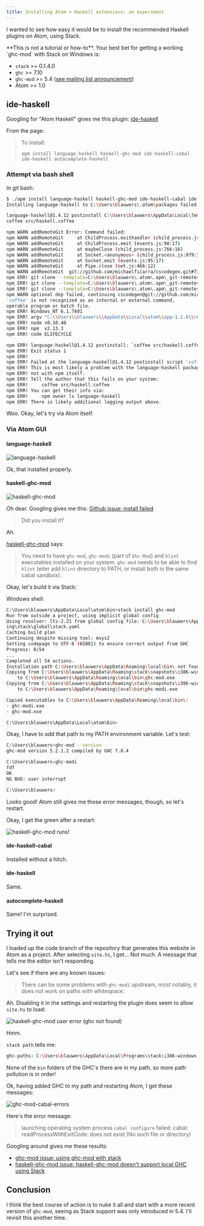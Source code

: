 ```yaml
---
title: Installing Atom + Haskell extensions: an experiment
---
```


I wanted to see how easy it would be to install the recommended Haskell plugins on Atom, using Stack.

<div class="note">
**This is not a tutorial or how-to**. Your best bet for getting a working `ghc-mod` with Stack on Windows is:

* `stack` >= 0.1.4.0
* `ghc` >= 7.10
* `ghc-mod` >= 5.4 ([see mailing list announcement](https://mail.haskell.org/pipermail/haskell-cafe/2015-September/121412.html))
* Atom >= 1.0

</div>

## ide-haskell

Googling for "Atom Haskell" gives me this plugin: [ide-haskell](https://atom.io/packages/ide-haskell)

From the page:

> To install:
> 
> `apm install language-haskell haskell-ghc-mod ide-haskell-cabal ide-haskell autocomplete-haskell`
> 

### Attempt via bash shell

In git bash:

```bash
$ ./apm install language-haskell haskell-ghc-mod ide-haskell-cabal ide-haskell autocomplete-haskell
Installing language-haskell to C:\Users\blauwers\.atom\packages failed

language-haskell@1.4.12 postinstall C:\Users\blauwers\AppData\Local\Temp\apm-install-dir-115106-7516-4i9g01\node_modules\language-haskell
coffee src/haskell.coffee

npm WARN addRemoteGit Error: Command failed:
npm WARN addRemoteGit     at ChildProcess.exithandler (child_process.js:658:15)
npm WARN addRemoteGit     at ChildProcess.emit (events.js:98:17)
npm WARN addRemoteGit     at maybeClose (child_process.js:766:16)
npm WARN addRemoteGit     at Socket.<anonymous> (child_process.js:979:11)
npm WARN addRemoteGit     at Socket.emit (events.js:95:17)
npm WARN addRemoteGit     at Pipe.close (net.js:466:12)
npm WARN addRemoteGit  git://github.com/michaelficarra/cscodegen.git#73fd7202ac086c26f18c9d56f025b18b3c6f5383 resetting remote C:\Users\blauwers\.atom\.apm\_git-remotes\git-github-com-michaelficarra-cscodegen-git-79ca3b9e because of error: { [Error: Command failed: ] killed: false, code: 1, signal: null }
npm ERR! git clone --template=C:\Users\blauwers\.atom\.apm\_git-remotes\_templates --mirror git://github.com/michaelficarra/cscodegen.git C:\Users\blauwers\.atom\.apm\_git-remotes\git-github-com-michaelficarra-cscodegen-git-79ca3b9e: Cloning into bare repository 'C:\Users\blauwers\.atom\.apm\_git-remotes\git-github-com-michaelficarra-cscodegen-git-79ca3b9e'...
npm ERR! git clone --template=C:\Users\blauwers\.atom\.apm\_git-remotes\_templates --mirror git://github.com/michaelficarra/cscodegen.git C:\Users\blauwers\.atom\.apm\_git-remotes\git-github-com-michaelficarra-cscodegen-git-79ca3b9e: fatal: unable to connect to github.com:
npm ERR! git clone --template=C:\Users\blauwers\.atom\.apm\_git-remotes\_templates --mirror git://github.com/michaelficarra/cscodegen.git C:\Users\blauwers\.atom\.apm\_git-remotes\git-github-com-michaelficarra-cscodegen-git-79ca3b9e: github.com[0: 192.30.252.130]: errno=No error
npm WARN optional dep failed, continuing cscodegen@git://github.com/michaelficarra/cscodegen.git#73fd7202ac086c26f18c9d56f025b18b3c6f5383
'coffee' is not recognized as an internal or external command,
operable program or batch file.
npm ERR! Windows_NT 6.1.7601
npm ERR! argv "C:\\Users\\blauwers\\AppData\\Local\\atom\\app-1.1.0\\resources\\app\\apm\\bin\\node.exe" "C:\\Users\\blauwers\\AppData\\Local\\atom\\app-1.1.0\\resources\\app\\apm\\node_modules\\npm\\bin\\npm-cli.js" "--globalconfig" "C:\\Users\\blauwers\\.atom\\.apm\\.apmrc" "--userconfig" "C:\\Users\\blauwers\\.atom\\.apmrc" "install" "C:\\Users\\blauwers\\AppData\\Local\\Temp\\d-115106-7516-1e496pn\\package.tgz" "--target=0.30.7" "--arch=ia32" "--msvs_version=2012"
npm ERR! node v0.10.40
npm ERR! npm  v2.13.3
npm ERR! code ELIFECYCLE

npm ERR! language-haskell@1.4.12 postinstall: `coffee src/haskell.coffee`
npm ERR! Exit status 1
npm ERR!
npm ERR! Failed at the language-haskell@1.4.12 postinstall script 'coffee src/haskell.coffee'.
npm ERR! This is most likely a problem with the language-haskell package,
npm ERR! not with npm itself.
npm ERR! Tell the author that this fails on your system:
npm ERR!     coffee src/haskell.coffee
npm ERR! You can get their info via:
npm ERR!     npm owner ls language-haskell
npm ERR! There is likely additional logging output above.
```

Woo.
Okay, let's try via Atom itself.

### Via Atom GUI

#### language-haskell

![language-haskell](/images/atom/language-haskell.png)

Ok, that installed properly.

#### haskell-ghc-mod

![haskell-ghc-mod](/images/atom/ghc-mod-error.png)

Oh dear.
Googling gives me this: [Github issue: install failed](https://github.com/atom-haskell/haskell-ghc-mod/issues/43)

> Did you install it?

Ah.

[haskell-ghc-mod](https://atom.io/packages/haskell-ghc-mod) says:

> You need to have `ghc-mod`, `ghc-modi` (part of `Ghc-Mod`) and `hlint` executables installed on your system. 
> `ghc-mod` needs to be able to find `hlint` (eiter add `hlint` directory to PATH, or install both in the same cabal sandbox).

Okay, let's build it via Stack:

Windows shell:

```bash
C:\Users\blauwers\AppData\Local\atom\bin>stack install ghc-mod
Run from outside a project, using implicit global config
Using resolver: lts-2.21 from global config file: C:\Users\blauwers\AppData\Roam
ing\stack\global\stack.yaml
Caching build plan
Continuing despite missing tool: msys2
Setting codepage to UTF-8 (65001) to ensure correct output from GHC
Progress: 0/54
...
Completed all 54 actions.
Installation path C:\Users\blauwers\AppData\Roaming\local\bin\ not found in PATH environment variable
Copying from C:\Users\blauwers\AppData\Roaming\stack\snapshots\i386-windows\lts-2.21\7.8.4\bin\ghc-mod.exe 
    to C:\Users\blauwers\AppData\Roaming\local\bin\ghc-mod.exe
Copying from C:\Users\blauwers\AppData\Roaming\stack\snapshots\i386-windows\lts-2.21\7.8.4\bin\ghc-modi.exe 
    to C:\Users\blauwers\AppData\Roaming\local\bin\ghc-modi.exe

Copied executables to C:\Users\blauwers\AppData\Roaming\local\bin\:
- ghc-modi.exe
- ghc-mod.exe

C:\Users\blauwers\AppData\Local\atom\bin>
```

Okay, I have to add that path to my PATH environment variable. Let's test:

```bash
C:\Users\blauwers>ghc-mod --version
ghc-mod version 5.2.1.2 compiled by GHC 7.8.4

C:\Users\blauwers>ghc-modi
fdf
OK
NG BUG: user interrupt

C:\Users\blauwers>
```

Looks good!
Atom still gives me those error messages, though, so let's restart.

Okay, I get the green after a restart:

![haskell-ghc-mod runs!](/images/atom/ghc-mod-fixed.png)

#### ide-haskell-cabal

Installed without a hitch.

#### ide-haskell

Same.

#### autocomplete-haskell

Same! I'm surprised.

## Trying it out

I loaded up the code branch of the repository that generates this website in Atom as a project.
After selecting `site.hs`, I get... Not much. 
A message that tells me the editor isn't responding.

Let's see if there are any known issues:

> There can be some problems with `ghc-modi` upstream, most notably, it does not work on paths with whitespace. 

Ah. Disabling it in the settings and restarting the plugin does seem to allow `site.hs` to load:

![haskell-ghc-mod user error (ghc not found)](/images/atom/ghc-mod-errors.png)

Hmm.

`stack path` tells me:

```bash
ghc-paths: C:\Users\blauwers\AppData\Local\Programs\stack\i386-windows
```

None of the `bin` folders of the GHC's there are in my path, so more path pollution is in order!

Ok, having added GHC to my path and restarting Atom, I get these messages:

![ghc-mod-cabal-errors](/images/atom/ghc-mod-cabal-errors.png)

Here's the error message:

> launching operating system process `cabal configure` failed: cabal: readProcessWithExitCode: does not exist (No such file or directory)

Googling around gives me these results:

* [ghc-mod issue: using ghc-mod with stack](https://github.com/kazu-yamamoto/ghc-mod/issues/498)
* [haskell-ghc-mod issue: haskell-ghc-mod doesn't support local GHC using Stack](https://github.com/atom-haskell/haskell-ghc-mod/issues/44)

## Conclusion

I think the best course of action is to nuke it all and start with a more recent version of `ghc-mod`, seeing as Stack support was only introduced in 5.4.
I'll revisit this another time.
